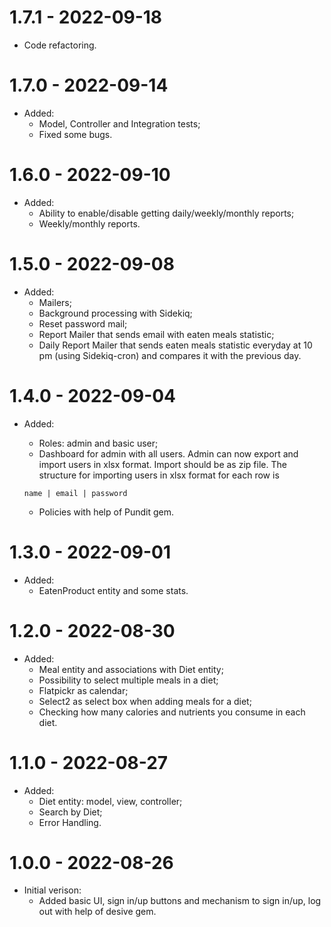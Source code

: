 # 1.7.1 - 2022-09-18
  * Code refactoring.

# 1.7.0 - 2022-09-14
  * Added:
    * Model, Controller and Integration tests;
    * Fixed some bugs.

# 1.6.0 - 2022-09-10
  * Added:
    * Ability to enable/disable getting daily/weekly/monthly reports;
    * Weekly/monthly reports.

# 1.5.0 - 2022-09-08
 * Added:
    * Mailers;
    * Background processing with Sidekiq;
    * Reset password mail;
    * Report Mailer that sends email with eaten meals statistic;
    * Daily Report Mailer that sends eaten meals statistic everyday at 10 pm (using Sidekiq-cron) and compares it with the previous day.

# 1.4.0 - 2022-09-04
 * Added:
    * Roles: admin and basic user;
    * Dashboard for admin with all users. Admin can now export and import users in xlsx format. Import should be as zip file. The structure for importing users in xlsx format for each row is

    `name | email | password`

    * Policies with help of Pundit gem.

# 1.3.0 - 2022-09-01
 * Added:
    * EatenProduct entity and some stats.

# 1.2.0 - 2022-08-30
 * Added:
    * Meal entity and associations with Diet entity;
    * Possibility to select multiple meals in a diet;
    * Flatpickr as calendar;
    * Select2 as select box when adding meals for a diet;
    * Checking how many calories and nutrients you consume in each diet.

# 1.1.0 - 2022-08-27
 * Added:
    * Diet entity: model, view, controller;
    * Search by Diet;
    * Error Handling.

# 1.0.0 - 2022-08-26
  * Initial verison:
    * Added basic UI, sign in/up buttons and mechanism to sign in/up, log out with help of desive gem.